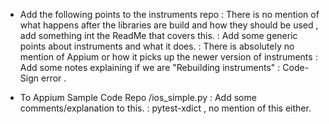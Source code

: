 - Add the following points to the instruments repo
	: There is no mention of what happens after the libraries are build and how they should be used , add something int the ReadMe that covers this.
	: Add some generic points about instruments and what it does.
	: There is absolutely no mention of Appium or how it picks up the newer
	version of instruments
	: Add some notes explaining if we are "Rebuilding instruments"
	: Code-Sign error .

- To Appium Sample Code Repo /ios_simple.py
	: Add some comments/explanation to this.
	: pytest-xdict , no mention of this either.
